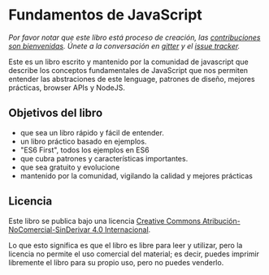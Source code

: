 # Fundamentos de JavaScript

_Por favor notar que este libro está proceso de creación, las [contribuciones son bienvenidas](https://github.com/CostaRicaJS/Fundamentos-de-JavaScript/blob/master/contribuciones.md). Únete a la conversación en [gitter](https://gitter.im/CostaRicaJS/Fundamentos-de-JavaScript) y el [issue tracker](https://github.com/CostaRicaJS/Fundamentos-de-JavaScript/issues)._

Este es un libro escrito y mantenido por la comunidad de javascript que describe los conceptos fundamentales de JavaScript que nos permiten entender las abstraciones de este lenguage, patrones de diseño, mejores prácticas, browser APIs y NodeJS.

## Objetivos del libro

- que sea un libro rápido y fácil de entender.
- un libro práctico basado en ejemplos.
- "ES6 First", todos los ejemplos en ES6
- que cubra patrones y características importantes.
- que sea gratuito y evolucione
- mantenido por la comunidad, vigilando la calidad y mejores prácticas

## Licencia

Este libro se publica bajo una licencia [Creative Commons Atribución-NoComercial-SinDerivar 4.0 Internacional](https://creativecommons.org/licenses/by-nc-nd/4.0/deed.es).

Lo que esto significa es que el libro es libre para leer y utilizar, pero la licencia no permite el uso comercial del material; es decir, puedes imprimir libremente el libro para su propio uso, pero no puedes venderlo. 
